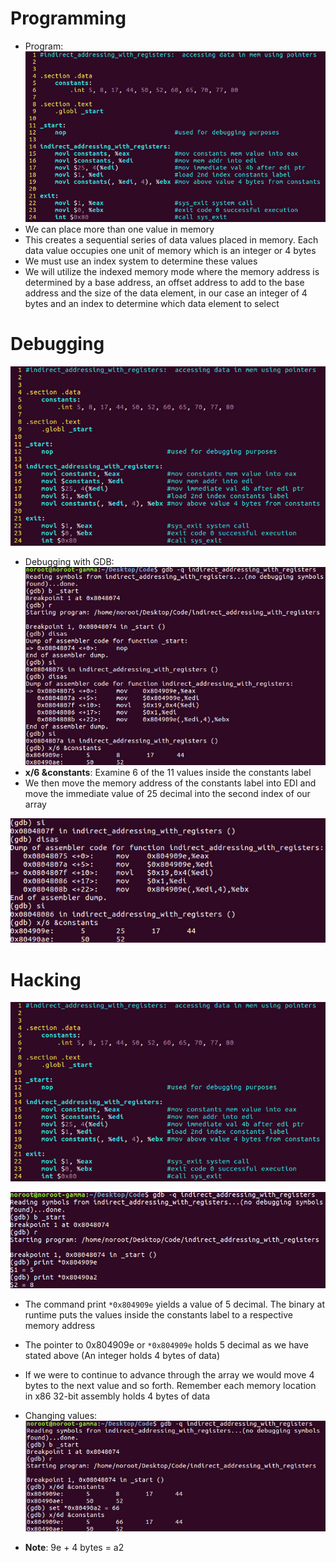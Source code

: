 # Programming
- Program: 
![](../../Assets/indirect-addr.jpg)
- We can place more than one value in memory
- This creates a sequential series of data values placed in memory. Each data value occupies one unit of memory which is an integer or 4 bytes
- We must use an index system to determine these values
- We will utilize the indexed memory mode where the memory address is determined by a base address, an offset address to add to the base address and the size of the data element, in our case an integer of 4 bytes and an index to determine which data element to select

# Debugging
![](../../Assets/indirect-addr.jpg)

- Debugging with GDB:
![](../../Assets/indirect-addr-gdb.jpg)
- **x/6 &constants**: Examine 6 of the 11 values inside the constants label
- We then move the memory address of the constants label into EDI and move the immediate value of 25 decimal into the second index of our array

![](../../Assets/indirect-addr-gdb-1.jpg)

# Hacking
![](../../Assets/indirect-addr.jpg)

![](../../Assets/indirect-addr-gdb-print.jpg)
- The command print `*0x804909e` yields a value of 5 decimal. The binary at runtime puts the values inside the constants label to a respective memory address
- The pointer to 0x804909e or `*0x804909e` holds 5 decimal as we have stated above (An integer holds 4 bytes of data)
- If we were to continue to advance through the array we would move 4 bytes to the next value and so forth. Remember each memory location in x86 32-bit assembly holds 4 bytes of data

- Changing values: 
![](../../Assets/indirect-addr-gdb-set.jpg)
- **Note**: 9e + 4 bytes = a2
